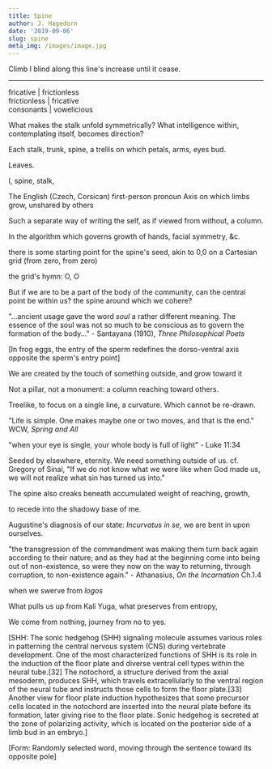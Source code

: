 ```yaml
---
title: Spine
author: J. Hagedorn
date: '2019-09-06'
slug: spine
meta_img: /images/image.jpg
---
```



Climb I blind along this line's increase until it cease.





---

fricative | frictionless  
frictionless | fricative  
consonants | vowelicious



What makes the stalk unfold symmetrically?
What intelligence within, contemplating itself,
becomes direction?

Each stalk, trunk, spine, a trellis
on which petals, arms, eyes bud.

Leaves.

I,
spine, stalk,

The English (Czech, Corsican) first-person pronoun 
Axis on which limbs grow, unshared by others

Such a separate way of writing the self,
as if viewed from without, a column.

In the algorithm which governs growth
of hands, facial symmetry, &c.

there is some starting point for the spine's seed,
akin to 0,0 on a Cartesian grid
(from zero, from zero)

the grid's hymn: O, O

But if we are to be a part of the body of the community,
can the central point be within us?
the spine around which we cohere?

"...ancient usage gave the word *soul* a rather different meaning.  The essence of the soul was not so much to be conscious as to govern the formation of the body..." - Santayana (1910), *Three Philosophical Poets*

[In frog eggs, the entry of the sperm redefines the dorso-ventral axis opposite the sperm's entry point]

We are created by the touch of something outside, 
and grow toward it

Not a pillar, not a monument: a column reaching toward others.

Treelike, to focus on a single line, a curvature.  Which cannot be re-drawn.

"Life is simple.  One makes maybe one or two moves, and that is the end." WCW, *Spring and All*

"when your eye is single, your whole body is full of light" - Luke 11:34

Seeded by elsewhere, eternity.  We need something outside of us.  cf. Gregory of Sinai, "If we do not know what we were like when God made us, we will not realize what sin has turned us into."

The spine also creaks beneath accumulated weight of reaching, growth,

to recede into the shadowy base of me.

Augustine's diagnosis of our state: *Incurvatus in se*, we are bent in upon ourselves.

"the transgression of the commandment was making them turn back again according to their nature; and as they had at the beginning come into being out of non-existence, so were they now on the way to returning, through corruption, to non-existence again." - Athanasius, *On the Incarnation* Ch.1.4

when we swerve from *logos* 

What pulls us up from Kali Yuga, what preserves from entropy,

We come from nothing,
journey from no to yes.

[SHH: The sonic hedgehog (SHH) signaling molecule assumes various roles in patterning the central nervous system (CNS) during vertebrate development. One of the most characterized functions of SHH is its role in the induction of the floor plate and diverse ventral cell types within the neural tube.[32] The notochord, a structure derived from the axial mesoderm, produces SHH, which travels extracellularly to the ventral region of the neural tube and instructs those cells to form the floor plate.[33] Another view for floor plate induction hypothesizes that some precursor cells located in the notochord are inserted into the neural plate before its formation, later giving rise to the floor plate.  Sonic hedgehog is secreted at the zone of polarizing activity, which is located on the posterior side of a limb bud in an embryo.]

[Form: Randomly selected word, moving through the sentence toward its opposite pole]


